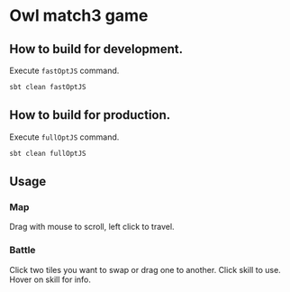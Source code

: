 # Owl match3 game

## How to build for development.

Execute `fastOptJS` command.

```sh
sbt clean fastOptJS
```

## How to build for production.

Execute `fullOptJS` command.

```sh
sbt clean fullOptJS
```

## Usage

### Map
Drag with mouse to scroll, left click to travel.

### Battle
Click two tiles you want to swap or drag one to another.
Click skill to use.
Hover on skill for info.